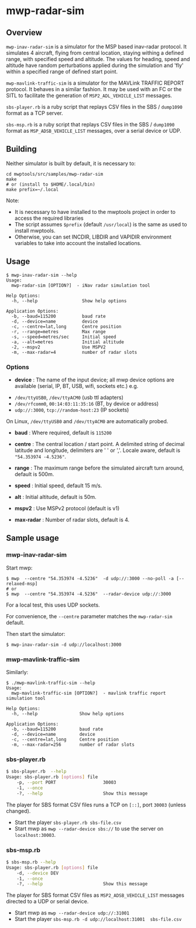 # mwp-radar-sim

## Overview

`mwp-inav-radar-sim` is a simulator for the MSP based inav-radar protocol. It simulates 4 aircraft, flying from central location, staying withing a defined range, with specified speed and altitude. The values for heading, speed and altitude have random perturbations applied during the simulation and 'fly' within a specified range of defined start point.

`mwp-mavlink-traffic-sim` is a simulator for the  MAVLink TRAFFIC REPORT protocol. It behaves in a similar fashion. It may be used with an FC or the SITL to facilitate the generation of `MSP2_ADL_VEHICLE_LIST` messages.

`sbs-player.rb` is a ruby script that replays CSV files in the SBS / `dump1090` format as a TCP server.

`sbs-msp.rb` is a ruby script that replays CSV files in the SBS / `dump1090` format as `MSP_ADSB_VEHICLE_LIST` messages, over a serial device or UDP.

## Building

Neither simulator is built by default, it is necessary to:

```
cd mwptools/src/samples/mwp-radar-sim
make
# or (install to $HOME/.local/bin)
make prefix=~/.local
```

Note:
* It is necessary to have installed to the mwptools project in order to access the required libraries
* The script assumes `$prefix` (default `/usr/local`) is the same as used to install mwptools.
* Otherwise, you can set INCDIR, LIBDIR and VAPIDIR environment variables to take into account the installed locations.

## Usage

```
$ mwp-inav-radar-sim --help
Usage:
  mwp-radar-sim [OPTION?]  - iNav radar simulation tool

Help Options:
  -h, --help                 Show help options

Application Options:
  -b, --baud=115200          baud rate
  -d, --device=name          device
  -c, --centre=lat,long      Centre position
  -r, --range=metres         Max range
  -s, --speed=metres/sec     Initial speed
  -a, --alt=metres           Initial altitude
  -2, --mspv2                Use MSPV2
  -m, --max-radar=4          number of radar slots
```
### Options

* **device** : The name of the input device; all mwp device options are available (serial, IP, BT, USB, wifi, sockets etc.) e.g.
 - `/dev/ttyUSB0`, `/dev/ttyACM0` (usb ttl adapters)
 - `/dev/rfcomm0`, `00:14:03:11:35:16` (BT, by device or address)
 - `udp://:3000`, `tcp://random-host:23` (IP sockets)

  On Linux, `/dev/ttyUSB0` and `/dev/ttyACM0` are automatically probed.

* **baud** : Where required, default is `115200`

* **centre** : The central location / start point. A delimited string of decimal latitude and longitude, delimiters are ' ' or ','. Locale aware, default is `"54.353974 -4.5236"`.

* **range** : The maximum range before the simulated aircraft turn around, default is 500m.

* **speed** : Initial speed, default 15 m/s.

* **alt** : Initial altitude, default is 50m.

* **mspv2** : Use MSPv2 protocol (default is v1)

* **max-radar** : Number of radar slots, default is 4.

## Sample usage

### mwp-inav-radar-sim

Start mwp:

```
$ mwp  --centre "54.353974 -4.5236"  -d udp://:3000 --no-poll -a [--relaxed-msp]
# or
$ mwp  --centre "54.353974 -4.5236"  --radar-device udp://:3000
```

For a local test, this uses UDP sockets.

For convenience, the `--centre` parameter matches the `mwp-radar-sim` default.

Then start the simulator:

```
$ mwp-inav-radar-sim -d udp://localhost:3000
```

### mwp-mavlink-traffic-sim

Similarly:

``` vala
$ ./mwp-mavlink-traffic-sim --help
Usage:
  mwp-mavlink-traffic-sim [OPTION?]  - mavlink traffic report simulation tool

Help Options:
  -h, --help                Show help options

Application Options:
  -b, --baud=115200         baud rate
  -d, --device=name         device
  -c, --centre=lat,long     Centre position
  -m, --max-radar=256       number of radar slots
```

### sbs-player.rb

``` bash
$ sbs-player.rb  --help
Usage: sbs-player.rb [options] file
    -p, --port PORT                  30003
    -1, --once
    -?, --help                       Show this message
```

The player for SBS format CSV files runs a TCP on `[::]`, port `30003` (unless changed).

* Start the player `sbs-player.rb sbs-file.csv`
* Start mwp as `mwp --radar-device sbs://` to use the server on `localhost:30003`.

### sbs-msp.rb

``` bash
$ sbs-msp.rb --help
Usage: sbs-player.rb [options] file
    -d, --device DEV
    -1, --once
    -?, --help                       Show this message
```

The player for SBS format CSV files as `MSP2_ADSB_VEHICLE_LIST` messages  directed to a UDP or serial device.

* Start mwp as `mwp --radar-device udp://:31001`
* Start the player `sbs-msp.rb -d udp://localhost:31001  sbs-file.csv`
